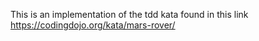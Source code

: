 This is an implementation of the tdd kata found in this link https://codingdojo.org/kata/mars-rover/
